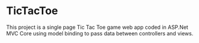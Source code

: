 # TicTacToe

This project is a single page Tic Tac Toe game web app coded in ASP.Net MVC Core using model binding to pass data between controllers and views.
